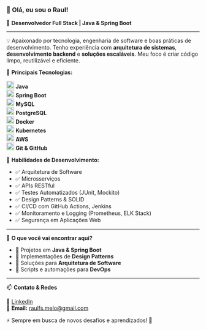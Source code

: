 <!-- Início do README.md Futuristic Cybersecurity -->

### 👋 Olá, eu sou o Raul!

🚀 **Desenvolvedor Full Stack | Java & Spring Boot**

---

💡 Apaixonado por tecnologia, engenharia de software e boas práticas de desenvolvimento. Tenho experiência com **arquitetura de sistemas**, **desenvolvimento backend** e **soluções escaláveis**. Meu foco é criar código limpo, reutilizável e eficiente.

🔹 **Principais Tecnologias:**

<code><img height="20" src="https://cdn.jsdelivr.net/gh/devicons/devicon/icons/java/java-original.svg"/></code> **Java**  
<code><img height="20" src="https://cdn.jsdelivr.net/gh/devicons/devicon/icons/spring/spring-original.svg"/></code> **Spring Boot**  
<code><img height="20" src="https://cdn.jsdelivr.net/gh/devicons/devicon/icons/mysql/mysql-original.svg"/></code> **MySQL**  
<code><img height="20" src="https://cdn.jsdelivr.net/gh/devicons/devicon/icons/postgresql/postgresql-original.svg"/></code> **PostgreSQL**  
<code><img height="20" src="https://cdn.jsdelivr.net/gh/devicons/devicon/icons/docker/docker-original.svg"/></code> **Docker**  
<code><img height="20" src="https://cdn.jsdelivr.net/gh/devicons/devicon/icons/kubernetes/kubernetes-plain.svg"/></code> **Kubernetes**  
<code><img height="20" src="https://cdn.jsdelivr.net/gh/devicons/devicon/icons/aws/aws-original.svg"/></code> **AWS**  
<code><img height="20" src="https://cdn.jsdelivr.net/gh/devicons/devicon/icons/git/git-original.svg"/></code> **Git & GitHub**  

🔹 **Habilidades de Desenvolvimento:**
- ✅ Arquitetura de Software
- ✅ Microsserviços
- ✅ APIs RESTful
- ✅ Testes Automatizados (JUnit, Mockito)
- ✅ Design Patterns & SOLID
- ✅ CI/CD com GitHub Actions, Jenkins
- ✅ Monitoramento e Logging (Prometheus, ELK Stack)
- ✅ Segurança em Aplicações Web

---

📌 **O que você vai encontrar aqui?**
- 🔹 Projetos em **Java & Spring Boot**
- 🔹 Implementações de **Design Patterns**
- 🔹 Soluções para **Arquitetura de Software**
- 🔹 Scripts e automações para **DevOps**

---

📫 **Contato & Redes**

💼 [LinkedIn](linkedin.com/in/raul-fernandes-138a631a7)  
📧 **Email:** raulfs.melo@gmail.com  

⚡ Sempre em busca de novos desafios e aprendizados! 🚀

<!-- Fim do README.md Futuristic Cybersecurity -->
